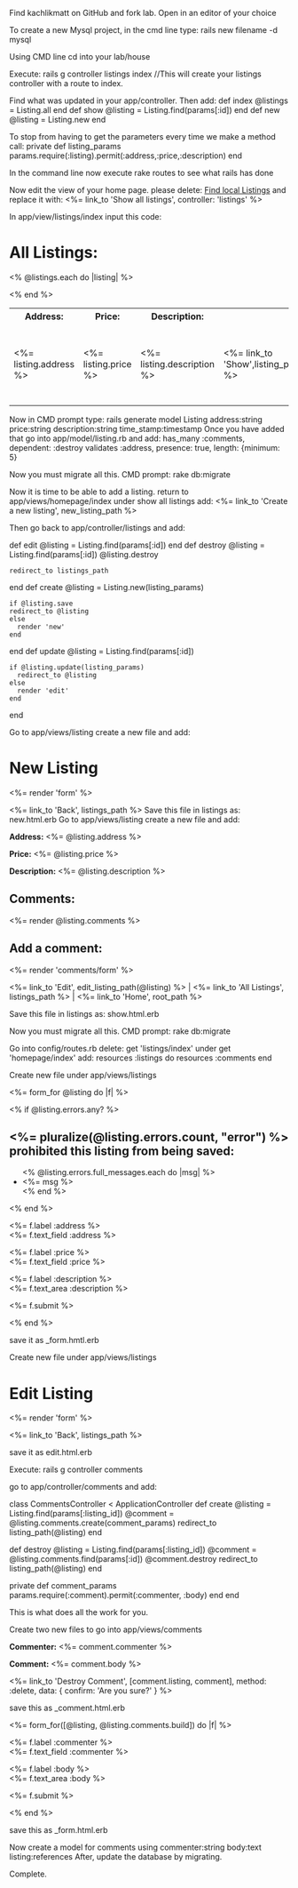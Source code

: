 Find kachlikmatt on GitHub and fork lab.
Open in an editor of your choice

To create a new Mysql project, in the cmd line type:
rails new filename -d mysql

Using CMD line cd into your lab/house

Execute: rails g controller listings index
//This will create your listings controller with a route to index.

Find what was updated in your app/controller. Then add:
def index
  @listings = Listing.all
  end
  def show
    @listing = Listing.find(params[:id])
  end
  def new
    @listing = Listing.new
  end

To stop from having to get the parameters every time we make a method call:
private
  def listing_params
    params.require(:listing).permit(:address,:price,:description)
  end


In the command line now execute rake routes to see what rails has done

Now edit the view of your home page. please delete:
<a href="#">Find local Listings</a>
and replace it with:
<%= link_to 'Show all listings', controller: 'listings' %>

In app/view/listings/index input this code:
<h1>All Listings:</h1>

<table>
  <tr>
    <th>Address:</th>
    <th>Price:</th>
    <th>Description:</th>
  </tr>

  <% @listings.each do |listing| %>
    <tr>
      <td><%= listing.address %></td>
      <td><%= listing.price %></td>
      <td><%= listing.description %></td>
      <td><%= link_to 'Show',listing_path(listing) %> </td>
      <td><%= link_to 'Edit',edit_listing_path(listing) %> </td>
      <td><%= link_to 'Destroy', listing_path(listing),
              method: :delete,
              data: { confirm: 'Are you sure?' } %></td>
    </tr>
  <% end %>
</table>

Now in CMD prompt type: rails generate model Listing address:string price:string
  description:string time_stamp:timestamp
Once you have added that go into app/model/listing.rb and add:
has_many :comments, dependent: :destroy
  validates :address, presence: true,
  length: {minimum: 5}

Now you must migrate all this. CMD prompt: rake db:migrate


Now it is time to be able to add a listing. return to app/views/homepage/index
under show all listings add:
<%= link_to 'Create a new listing', new_listing_path %>

Then go back to app/controller/listings and add:

def edit
    @listing = Listing.find(params[:id])
  end
  def destroy
    @listing = Listing.find(params[:id])
    @listing.destroy

    redirect_to listings_path
  end
  def create
    @listing = Listing.new(listing_params)

    if @listing.save
    redirect_to @listing
    else
      render 'new'
    end
  end
  def update
    @listing = Listing.find(params[:id])

    if @listing.update(listing_params)
      redirect_to @listing
    else
      render 'edit'
    end
  end


Go to app/views/listing create a new file and add:
<h1>New Listing</h1>

<%= render 'form' %>

<%= link_to 'Back', listings_path %>
Save this file in listings as: new.html.erb
Go to app/views/listing create a new file and add:
<p>
  <strong>Address:</strong>
  <%= @listing.address %>
</p>

<p>
  <strong>Price:</strong>
  <%= @listing.price %>
</p>
<p>
  <strong>Description:</strong>
  <%= @listing.description %>
</p>
<h2>Comments:</h2>
<%= render @listing.comments %>

<h2>Add a comment:</h2>
<%= render 'comments/form' %>

<%= link_to 'Edit', edit_listing_path(@listing) %> |
<%= link_to 'All Listings', listings_path %> |
<%= link_to 'Home', root_path %>

Save this file in listings as: show.html.erb

Now you must migrate all this. CMD prompt: rake db:migrate

Go into config/routes.rb
delete: get 'listings/index'
under get 'homepage/index' add:
resources :listings do
     resources :comments
   end

Create new file under app/views/listings

<%= form_for @listing do |f| %>

  <% if @listing.errors.any? %>
    <div id="error_explanation">
      <h2>
        <%= pluralize(@listing.errors.count, "error") %> prohibited
        this listing from being saved:
      </h2>
      <ul>
        <% @listing.errors.full_messages.each do |msg| %>
          <li><%= msg %></li>
        <% end %>
      </ul>
    </div>
  <% end %>

  <p>
    <%= f.label :address %><br>
    <%= f.text_field :address %>
  </p>

  <p>
    <%= f.label :price %><br>
    <%= f.text_field :price %>
  </p>
 <p>
   <%= f.label :description %><br>
   <%= f.text_area :description %>
 </p>

  <p>
    <%= f.submit %>
  </p>

<% end %>

save it as _form.hmtl.erb

Create new file under app/views/listings
<h1>Edit Listing</h1>

<%= render 'form' %>

<%= link_to 'Back', listings_path %>

save it as edit.html.erb


Execute: rails g controller comments

 go to app/controller/comments and add:

  class CommentsController < ApplicationController
   def create
     @listing = Listing.find(params[:listing_id])
     @comment = @listing.comments.create(comment_params)
     redirect_to listing_path(@listing)
   end

   def destroy
     @listing = Listing.find(params[:listing_id])
     @comment = @listing.comments.find(params[:id])
     @comment.destroy
     redirect_to listing_path(@listing)
   end

   private
     def comment_params
       params.require(:comment).permit(:commenter, :body)
     end
   end

 This is what does all the work for you.

Create two new files to go into app/views/comments

<p>
  <strong>Commenter:</strong>
  <%= comment.commenter %>
</p>

<p>
  <strong>Comment:</strong>
  <%= comment.body %>
</p>
<p>
  <%= link_to 'Destroy Comment', [comment.listing, comment],
               method: :delete,
               data: { confirm: 'Are you sure?' } %>
</p>

 save this as _comment.html.erb

 <%= form_for([@listing, @listing.comments.build]) do |f| %>
  <p>
    <%= f.label :commenter %><br>
    <%= f.text_field :commenter %>
  </p>
  <p>
    <%= f.label :body %><br>
    <%= f.text_area :body %>
  </p>
  <p>
    <%= f.submit %>
  </p>
<% end %>

save this as _form.html.erb

Now create a model for comments using commenter:string body:text listing:references
After, update the database by migrating.

Complete.

